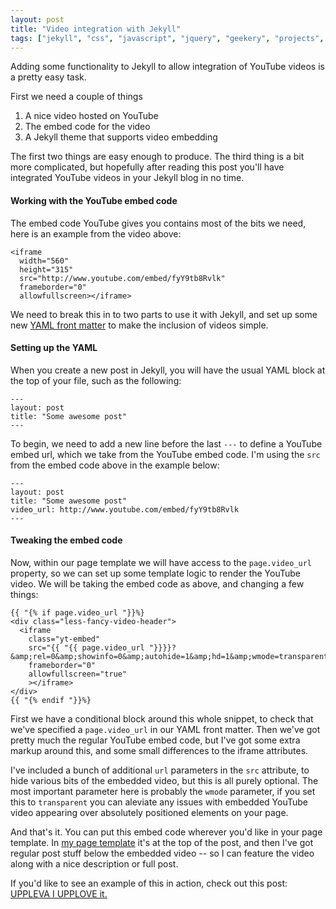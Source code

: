 ```yaml
---
layout: post
title: "Video integration with Jekyll"
tags: ["jekyll", "css", "javascript", "jquery", "geekery", "projects", "software", "blog"]
---
```

Adding some functionality to Jekyll to allow integration of YouTube videos is a pretty easy task.

First we need a couple of things

1. A nice video hosted on YouTube
2. The embed code for the video
3. A Jekyll theme that supports video embedding

The first two things are easy enough to produce. The third thing is a bit more complicated, but hopefully after reading this post you'll have integrated YouTube videos in your Jekyll blog in no time.

#### Working with the YouTube embed code

The embed code YouTube gives you contains most of the bits we need, here is an example from the video above:


    <iframe 
      width="560" 
      height="315" 
      src="http://www.youtube.com/embed/fyY9tb8Rvlk" 
      frameborder="0" 
      allowfullscreen></iframe>


We need to break this in to two parts to use it with Jekyll, and set up some new [YAML front matter](/post/adding-more-post-metadata-to-jekyll-with-yaml/) to make the inclusion of videos simple.

#### Setting up the YAML

When you create a new post in Jekyll, you will have the usual YAML block at the top of your file, such as the following:

    ---
    layout: post
    title: "Some awesome post"
    ---

To begin, we need to add a new line before the last `---` to define a YouTube embed url, which we take from the YouTube embed code. I'm using the `src` from the embed code above in the example below:

    ---
    layout: post
    title: "Some awesome post"
    video_url: http://www.youtube.com/embed/fyY9tb8Rvlk
    ---

#### Tweaking the embed code

Now, within our page template we will have access to the `page.video_url` property, so we can set up some template logic to render the YouTube video. We will be taking the embed code as above, and changing a few things:

    {{ "{% if page.video_url "}}%}
    <div class="less-fancy-video-header">
      <iframe 
        class="yt-embed" 
        src="{{ "{{ page.video_url "}}}}?&amp;rel=0&amp;showinfo=0&amp;autohide=1&amp;hd=1&amp;wmode=transparent" 
        frameborder="0" 
        allowfullscreen="true"
        ></iframe>
    </div>
    {{ "{% endif "}}%}

First we have a conditional block around this whole snippet, to check that we've specified a `page.video_url` in our YAML front matter. Then we've got pretty much the regular YouTube embed code, but I've got some extra markup around this, and some small differences to the iframe attributes.

I've included a bunch of additional `url` parameters in the `src` attribute, to hide various bits of the embedded video, but this is all purely optional. The most important parameter here is probably the `wmode` parameter, if you set this to `transparent` you can aleviate any issues with embedded YouTube video appearing over absolutely positioned elements on your page.

And that's it. You can put this embed code wherever you'd like in your page template. In [my page template](https://github.com/omgmog/omgmog.github.com/blob/master/_includes/themes/omgmog/post.html) it's at the top of the post, and then I've got regular post stuff below the embedded video -- so I can feature the video along with a nice description or full post.

If you'd like to see an example of this in action, check out this post: [UPPLEVA I UPPLOVE it.](/post/uppleva-i-upplove-it/)
